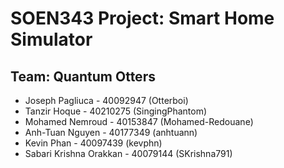 # SOEN343 Project: Smart Home Simulator
## Team: Quantum Otters
* Joseph Pagliuca - 40092947 (Otterboi)
* Tanzir Hoque - 40210275 (SingingPhantom)
* Mohamed Nemroud - 40153847 (Mohamed-Redouane)
* Anh-Tuan Nguyen - 40177349 (anhtuann)
* Kevin Phan - 40097439 (kevphn)
* Sabari Krishna Orakkan - 40079144 (SKrishna791)
